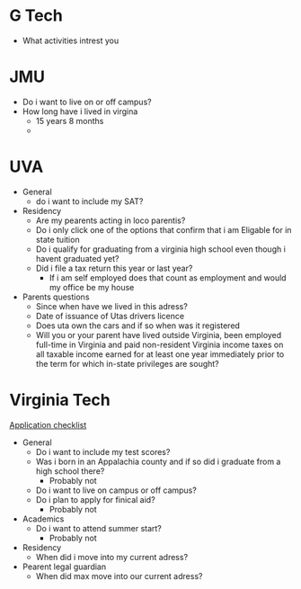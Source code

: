 

# G Tech
- What activities intrest you 

# JMU
- Do i want to live on or off campus?
- How long have i lived in virgina
	- 15 years 8 months
	- 

# UVA 
- General
	- do i want to include my SAT?
- Residency
	- Are my pearents acting in loco parentis?
	- Do i only click one of the options that confirm that i am Eligable for in state tuition 
	- Do i qualify for graduating from a virginia high school even though i havent graduated yet?
	- Did i file a tax return this year or last year?
		- If i am self employed does that count as employment and would my office be my house
- Parents questions
	- Since when have we lived in this adress?
	- Date of issuance of Utas drivers licence 
	- Does uta own the cars and if so when was it registered
	- Will you or your parent have lived outside Virginia, been employed full-time in Virginia and paid non-resident Virginia income taxes on all taxable income earned for at least one year immediately prior to the term for which in-state privileges are sought?

# Virginia Tech
[Application checklist]([here](https://www.vt.edu/admissions/undergraduate/apply/freshman-checklist.html))
- General
	- Do i want to include my test scores?
	- Was i born in an Appalachia county and if so did i graduate from a high school there?
		- Probably not
	- Do i want to live on campus or off campus?
	- Do i plan to apply for finical aid?
		- Probably not
- Academics
	- Do i want to attend summer start?
		- Probably not 
- Residency 
	- When did i move into my current adress? 
- Pearent legal guardian 
	- When did max move into our current adress?